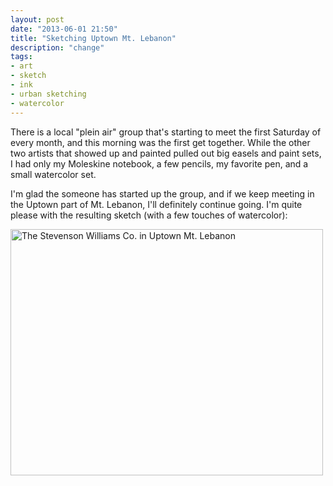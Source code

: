 ```yaml
---
layout: post
date: "2013-06-01 21:50"
title: "Sketching Uptown Mt. Lebanon"
description: "change"
tags:
- art
- sketch
- ink
- urban sketching
- watercolor
---
```

There is a local "plein air" group that's starting to meet the first Saturday of every month, and this morning was the first get together. While the other two artists that showed up and painted pulled out big easels and paint sets, I had only my Moleskine notebook, a few pencils, my favorite pen, and a small watercolor set.

I'm glad the someone has started up the group, and if we keep meeting in the Uptown part of Mt. Lebanon, I'll definitely continue going. I'm quite please with the resulting sketch (with a few touches of watercolor):

<div class="embedded-large-sketch">
  <a class="fancybox" rel="fancybox-20130601" href="http://farm4.staticflickr.com/3721/8913545579_6c439cc2a1_c.jpg" title="The Stevenson Williams Co. in Uptown Mt. Lebanon"><img src="http://farm4.staticflickr.com/3721/8913545579_6c439cc2a1.jpg" width="500" height="394" alt="The Stevenson Williams Co. in Uptown Mt. Lebanon" /></a>
</div>
